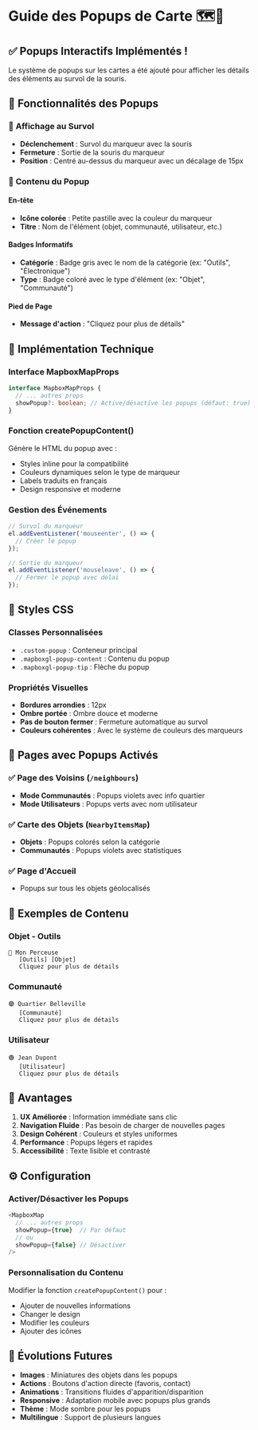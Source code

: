 # Guide des Popups de Carte 🗺️💬

## ✅ Popups Interactifs Implémentés !

Le système de popups sur les cartes a été ajouté pour afficher les détails des éléments au survol de la souris.

## 🎯 **Fonctionnalités des Popups**

### 📍 **Affichage au Survol**
- **Déclenchement** : Survol du marqueur avec la souris
- **Fermeture** : Sortie de la souris du marqueur
- **Position** : Centré au-dessus du marqueur avec un décalage de 15px

### 🎨 **Contenu du Popup**

#### **En-tête**
- **Icône colorée** : Petite pastille avec la couleur du marqueur
- **Titre** : Nom de l'élément (objet, communauté, utilisateur, etc.)

#### **Badges Informatifs**
- **Catégorie** : Badge gris avec le nom de la catégorie (ex: "Outils", "Électronique")
- **Type** : Badge coloré avec le type d'élément (ex: "Objet", "Communauté")

#### **Pied de Page**
- **Message d'action** : "Cliquez pour plus de détails"

## 🔧 **Implémentation Technique**

### **Interface MapboxMapProps**
```typescript
interface MapboxMapProps {
  // ... autres props
  showPopup?: boolean; // Active/désactive les popups (défaut: true)
}
```

### **Fonction createPopupContent()**
Génère le HTML du popup avec :
- Styles inline pour la compatibilité
- Couleurs dynamiques selon le type de marqueur
- Labels traduits en français
- Design responsive et moderne

### **Gestion des Événements**
```typescript
// Survol du marqueur
el.addEventListener('mouseenter', () => {
  // Créer le popup
});

// Sortie du marqueur
el.addEventListener('mouseleave', () => {
  // Fermer le popup avec délai
});
```

## 🎨 **Styles CSS**

### **Classes Personnalisées**
- `.custom-popup` : Conteneur principal
- `.mapboxgl-popup-content` : Contenu du popup
- `.mapboxgl-popup-tip` : Flèche du popup

### **Propriétés Visuelles**
- **Bordures arrondies** : 12px
- **Ombre portée** : Ombre douce et moderne
- **Pas de bouton fermer** : Fermeture automatique au survol
- **Couleurs cohérentes** : Avec le système de couleurs des marqueurs

## 📍 **Pages avec Popups Activés**

### ✅ **Page des Voisins** (`/neighbours`)
- **Mode Communautés** : Popups violets avec info quartier
- **Mode Utilisateurs** : Popups verts avec nom utilisateur

### ✅ **Carte des Objets** (`NearbyItemsMap`)
- **Objets** : Popups colorés selon la catégorie
- **Communautés** : Popups violets avec statistiques

### ✅ **Page d'Accueil**
- Popups sur tous les objets géolocalisés

## 🎯 **Exemples de Contenu**

### **Objet - Outils**
```
🔴 Mon Perceuse
   [Outils] [Objet]
   Cliquez pour plus de détails
```

### **Communauté**
```
🟣 Quartier Belleville
   [Communauté]
   Cliquez pour plus de détails
```

### **Utilisateur**
```
🟢 Jean Dupont
   [Utilisateur]
   Cliquez pour plus de détails
```

## 🚀 **Avantages**

1. **UX Améliorée** : Information immédiate sans clic
2. **Navigation Fluide** : Pas besoin de charger de nouvelles pages
3. **Design Cohérent** : Couleurs et styles uniformes
4. **Performance** : Popups légers et rapides
5. **Accessibilité** : Texte lisible et contrasté

## ⚙️ **Configuration**

### **Activer/Désactiver les Popups**
```typescript
<MapboxMap
  // ... autres props
  showPopup={true}  // Par défaut
  // ou
  showPopup={false} // Désactiver
/>
```

### **Personnalisation du Contenu**
Modifier la fonction `createPopupContent()` pour :
- Ajouter de nouvelles informations
- Changer le design
- Modifier les couleurs
- Ajouter des icônes

## 🔮 **Évolutions Futures**

- **Images** : Miniatures des objets dans les popups
- **Actions** : Boutons d'action directe (favoris, contact)
- **Animations** : Transitions fluides d'apparition/disparition
- **Responsive** : Adaptation mobile avec popups plus grands
- **Thème** : Mode sombre pour les popups
- **Multilingue** : Support de plusieurs langues

